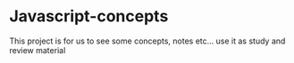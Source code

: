 # Javascript-concepts
This project is for us to see some concepts, notes etc... use it as study and review material
